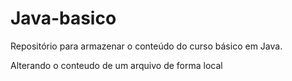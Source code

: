 # Java-basico
Repositório para armazenar o conteúdo do curso básico em Java.

Alterando o conteudo de um arquivo de forma local